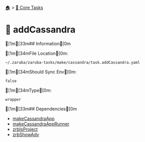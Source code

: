 <!--startTocHeader-->
[🏠](../README.md) > [🥝 Core Tasks](README.md)
# 👀 addCassandra
<!--endTocHeader-->

[1m[33m## Information[0m

[1m[34mFile Location[0m:

    ~/.zaruba/zaruba-tasks/make/cassandra/task.addCassandra.yaml

[1m[34mShould Sync Env[0m:

    false

[1m[34mType[0m:

    wrapper


[1m[33m## Dependencies[0m

* [makeCassandraApp](make-cassandra-app.md)
* [makeCassandraAppRunner](make-cassandra-app-runner.md)
* [zrbIsProject](zrb-is-project.md)
* [zrbShowAdv](zrb-show-adv.md)